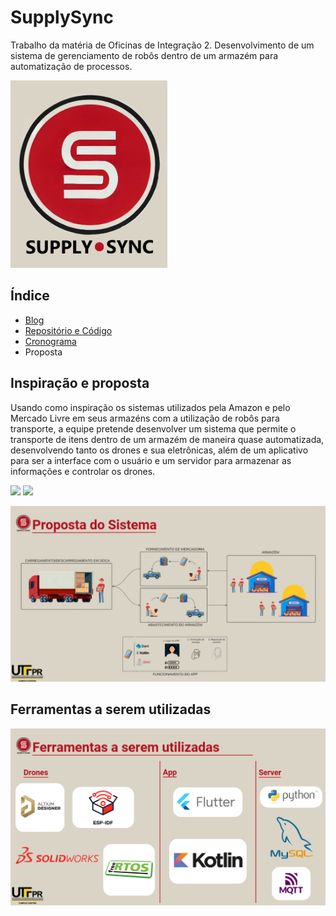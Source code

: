 # SupplySync

Trabalho da matéria de Oficinas de Integração 2. Desenvolvimento de um sistema de gerenciamento de robôs dentro de um armazém para automatização de processos.

<img src="./imgs/SuppluSyncLogo.jpg" height=300px>

## Índice

- <a href="https://github.com/IshikawaRasoto/SupplySync/blob/main/Blog.md">Blog</a>
- <a href="https://github.com/IshikawaRasoto/SupplySync/tree/dev">Repositório e Código</a>
- <a href="https://github.com/IshikawaRasoto/SupplySync/blob/main/Cronograma.md">Cronograma</a>
- <a>Proposta</a>

## Inspiração e proposta

Usando como inspiração os sistemas utilizados pela Amazon e pelo Mercado Livre em seus armazéns com a utilização de robôs para transporte, a equipe pretende desenvolver um sistema que permite o transporte de itens dentro de um armazém de maneira quase automatizada, desenvolvendo tanto os drones e sua eletrônicas, além de um aplicativo para ser a interface com o usuário e um servidor para armazenar as informações e controlar os drones.

<img src="https://www.tecnologistica.com.br/up/2024/06/06/66bfc06f-d6ba-4c65-89e7-3fb7f64b17b6_re_1200.jpg" width=500px> <img src="https://startse-uploader.s3.us-east-2.amazonaws.com/amazon_proteus_2_849728cba0.webp" width=500px>

<img src="./imgs/presentation/PorpostaDoSistema.png">

## Ferramentas a serem utilizadas

<img src="./imgs/presentation/FerramentasUtilizadas.png">